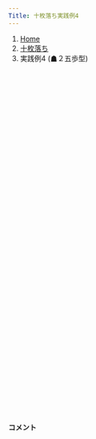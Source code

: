 ```yaml
---
Title: 十枚落ち実践例4
---
```

<nav aria-label="breadcrumb">
  <ol class="breadcrumb mb-3">
    <li class="breadcrumb-item"><a href="/shogi-beginners/">Home</a></li>
    <li class="breadcrumb-item"><a href="/shogi-beginners/10mai/">十枚落ち</a></li>
    <li class="breadcrumb-item active" aria-current="page">実践例4 (☗２五歩型)</li>
  </ol>
</nav>
<div class="row">
  <div class="col-lg-1"></div>
  <div class="col-sm" tabindex="-1">
    <script id="example-kif" type="kif">
手合割：十枚落ち
下手：下手
上手：上手
手数----指手---------消費時間--
*☗<ruby>２五歩型<rt>にーごーふがた</rt></ruby>の<ruby>勝<rt>か</rt></ruby>ち<ruby>方<rt>かた</rt></ruby>をおぼえましょう。
*<div class="text-center"><img class="img-fluid pt-3 w-50" src="/shogi-beginners/img/cat6.png"></div>
   1 ５四歩(53)
   2 ７六歩(77)
   3 ４二玉(51)
   4 ２六歩(27)
*<ruby>飛車<rt>ひしゃ</rt></ruby><ruby>角<rt>かく</rt></ruby>どちらも<ruby>使<rt>つか</rt></ruby>って<ruby>攻<rt>せ</rt></ruby>めてみます。
   5 ７四歩(73)
   6 ２五歩(26)
   7 ３二玉(42)
   8 ２四歩(25)
*まずは<ruby>飛車<rt>ひしゃ</rt></ruby><ruby>先<rt>さき</rt></ruby>から<ruby>戦<rt>たたか</rt></ruby>いを<ruby>起<rt>お</rt></ruby>こします。
   9 同　歩(23)
  10 同　飛(28)
  11 ７五歩(74)
*<ruby>問題<rt>もんだい</rt></ruby>: <ruby>次<rt>つぎ</rt></ruby>の<ruby>手<rt>て</rt></ruby>を<ruby>考<rt>かんが</rt></ruby>えてみましょう。
*<div><img class="img-fluid" src="/shogi-beginners/img/cat2.png"></div>
  12 ５四飛(24)
*<ruby>飛車<rt>ひしゃ</rt></ruby>を<ruby>成<rt>な</rt></ruby>れれば<ruby>優勢<rt>ゆうせい</rt></ruby>なので、<ruby>飛車<rt>ひしゃ</rt></ruby>を<ruby>移動<rt>いどう</rt></ruby>します。☗<ruby>同歩<rt>どうふ</rt></ruby>でもいいです。
  13 ４二玉(32)
  14 ７五歩(76)
  15 ９四歩(93)
  16 ５五角(88)
*ここまでくると<ruby>飛車<rt>ひしゃ</rt></ruby>はいつでも<ruby>成<rt>な</rt></ruby>れるので、<ruby>今度<rt>こんど</rt></ruby>は<ruby>角成<rt>かくな</rt></ruby>りを<ruby>急<rt>いそ</rt></ruby>ぎます。
  17 ９五歩(94)
  18 ７三角成(55)
  19 ５三歩打
  20 ２四飛(54)
  21 ４四歩(43)
  22 ２二飛成(24)
*<ruby>左右<rt>さゆう</rt></ruby>から<ruby>攻<rt>せ</rt></ruby>める<ruby>形<rt>かたち</rt></ruby>になれば<ruby>万全<rt>ばんぜん</rt></ruby>です。
  23 ４三玉(42)
  24 ６三馬(73)
  25 １四歩(13)
*<ruby>問題<rt>もんだい</rt></ruby>: <ruby>次<rt>つぎ</rt></ruby>の<ruby>手<rt>て</rt></ruby>を<ruby>考<rt>かんが</rt></ruby>えてみましょう。
*<div><img class="img-fluid" src="/shogi-beginners/img/cat2.png"></div>
  26 ２四歩打
*<ruby>龍<rt>りゅう</rt></ruby>や<ruby>馬<rt>うま</rt></ruby>で<ruby>王手<rt>おうて</rt></ruby>すると<ruby>逆<rt>ぎゃく</rt></ruby>に<ruby>逃<rt>に</rt></ruby>げられてしまいます。じっと<ruby>攻<rt>せ</rt></ruby>め<ruby>駒<rt>こま</rt></ruby>を<ruby>増<rt>ふ</rt></ruby>やすのが<ruby>正解<rt>せいかい</rt></ruby>です。
  27 ３四玉(43)
  28 ２三歩成(24)
  29 ５四歩(53)
  30 同　馬(63)
  31 １五歩(14)
  32 ３三龍(22)
  33 ２五玉(34)
  34 ２四龍(33)
  35 投了
*<a href="/shogi-beginners/10mai/">
*<ruby>復習<rt>ふくしゅう</rt></ruby>しよう！
*<div class="text-center"><img class="img-fluid pt-3 w-50" src="/shogi-beginners/img/cat0.png"></div></a>
まで34手で下手の勝ち
    </script>
    <svg id="example" xmlns="http://www.w3.org/2000/svg" viewBox="0,0,400,540"></svg>
  </div>
  <div class="col-sm">
    <h4 class="pt-3">コメント</h4>
    <div id="comment"></div>
  </div>
  <div class="col-lg-1"></div>
</div>
